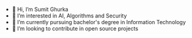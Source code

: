 - 👋 Hi, I’m Sumit Ghurka
- 👀 I’m interested in AI, Algorithms and Security
- 🌱 I’m currently pursuing bachelor's degree in Information Technology
- 💞️ I’m looking to contribute in open source projects
